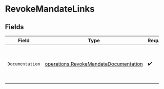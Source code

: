 # RevokeMandateLinks


## Fields

| Field                                                                                          | Type                                                                                           | Required                                                                                       | Description                                                                                    |
| ---------------------------------------------------------------------------------------------- | ---------------------------------------------------------------------------------------------- | ---------------------------------------------------------------------------------------------- | ---------------------------------------------------------------------------------------------- |
| `Documentation`                                                                                | [operations.RevokeMandateDocumentation](../../models/operations/revokemandatedocumentation.md) | :heavy_check_mark:                                                                             | The URL to the generic Mollie API error handling guide.                                        |